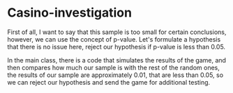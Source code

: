 # Casino-investigation

First of all, I want to say that this sample is too small for certain conclusions, however, we can use the concept of p-value.
Let's formulate a hypothesis that there is no issue here, reject our hypothesis if p-value is less than 0.05.

In the main class, there is a code that simulates the results of the game, and then compares how much our sample is with the rest of the random ones, the results of our sample are approximately 0.01, that are less than 0.05, so we can reject our hypothesis and send the game for additional testing.
